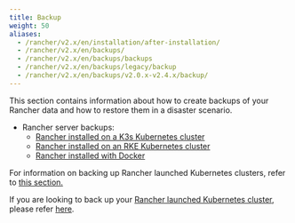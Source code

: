 ```yaml
---
title: Backup
weight: 50
aliases:
  - /rancher/v2.x/en/installation/after-installation/
  - /rancher/v2.x/en/backups/
  - /rancher/v2.x/en/backups/backups
  - /rancher/v2.x/en/backups/legacy/backup
  - /rancher/v2.x/en/backups/v2.0.x-v2.4.x/backup/
---
```

This section contains information about how to create backups of your Rancher data and how to restore them in a disaster scenario.

  - Rancher server backups:
    - [Rancher installed on a K3s Kubernetes cluster](./k3s-backups)
    - [Rancher installed on an RKE Kubernetes cluster](./rke-backups)
    - [Rancher installed with Docker](./docker-backups)

For information on backing up Rancher launched Kubernetes clusters, refer to [this section.]({{<baseurl>}}/rancher/v2.x/en/cluster-admin/backing-up-etcd/)

If you are looking to back up your [Rancher launched Kubernetes cluster]({{<baseurl>}}/rancher/v2.x/en/cluster-provisioning/rke-clusters/), please refer [here]({{<baseurl>}}/rancher/v2.x/en/cluster-admin/backing-up-etcd/).
